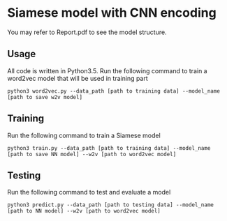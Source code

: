 # Siamese model with CNN encoding
You may refer to Report.pdf to see the model structure.

## Usage
All code is written in Python3.5. 
Run the following command to train a word2vec model that will be used in training part
```
python3 word2vec.py --data_path [path to training data] --model_name [path to save w2v model]
```

## Training
Run the following command to train a Siamese model
```
python3 train.py --data_path [path to training data] --model_name [path to save NN model] --w2v [path to word2vec model]
```


## Testing
Run the following command to test and evaluate a model
```
python3 predict.py --data_path [path to testing data] --model_name [path to NN model] --w2v [path to word2vec model]
